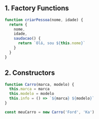 
## 1. Factory Functions
```js
function criarPessoa(nome, idade) {
  return {
    nome,
    idade,
    saudacao() {
      return `Olá, sou ${this.nome}`
    }
  }
}
```

## 2. Constructors
```js
function Carro(marca, modelo) {
  this.marca = marca
  this.modelo = modelo
  this.info = () => `${marca} ${modelo}`
}

const meuCarro = new Carro('Ford', 'Ka')
```
